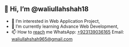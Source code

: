 ## 👋 Hi, I’m @waliullahshah18
- 👀 I’m interested in Web Application Project,
- 🌱 I’m currently learning Advance Web Development,
- 📫 How to [reach](https://iskills.com/) me WhatsApp: [+923139036165]((https://web.whatsapp.com/send?phone=923139036165)](https://web.whatsapp.com/send?phone=923139036165)) Email: waliullahshah965@gmail.com

<!---
waliullahshah18/waliullahshah18 is a ✨ special ✨ repository because its `README.md` (this file) appears on your GitHub profile.
You can click the Preview link to take a look at your changes.
--->
